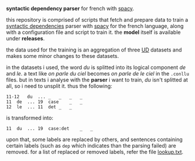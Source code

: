 __syntactic dependency parser__ for french with [spacy](https://spacy.io/api/).

this repository is comprised of scripts that fetch and prepare data to train a [syntactic dependencies](https://universaldependencies.org/u/dep/) parser with [spacy](https://spacy.io/api/) for the french language, along with a configuration file and script to train it. the __model__ itself is available under __releases__.

the data used for the training is an aggregation of three [UD](https://universaldependencies.org/) datasets and makes some minor changes to these datasets.

in the datasets i used, the word _du_ is splitted into its logical component _de_ and _le_. a text like _on parle du ciel_ becomes _on parle de le ciel_ in the `.conllu` files. but in texts i analyse with the __parser__ i want to train, _du_ isn't splitted at all, so i need to unsplit it. thus the following:

```conllu
11-12	du	...	_	_	_	_
11	de	...	19	case	_	_
12	le	...	11	det	_	_
```

is transformed into:

```conllu
11	du	...	19	case:det	_	_
```

upon that, some labels are replaced by others, and sentences containing certain labels (such as `dep` which indicates than the parsing failed) are removed. for a list of replaced or removed labels, refer the file [lookup.txt](./lookup.txt).

